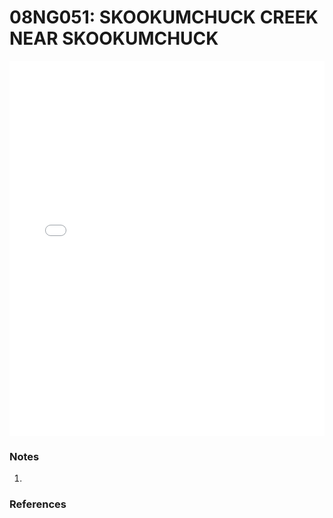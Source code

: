 # 08NG051: SKOOKUMCHUCK CREEK NEAR SKOOKUMCHUCK

<iframe src="/distribution_estimation/_static/stations/08NG051_fdc.html" width="100%" height="600" frameborder="0"></iframe>

### Notes
1. 

### References

